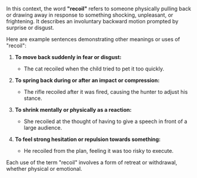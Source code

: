 In this context, the word **"recoil"** refers to someone physically pulling back or drawing away in response to something shocking, unpleasant, or frightening. It describes an involuntary backward motion prompted by surprise or disgust.

Here are example sentences demonstrating other meanings or uses of "recoil":

1. **To move back suddenly in fear or disgust:**
   - The cat recoiled when the child tried to pet it too quickly.

2. **To spring back during or after an impact or compression:**
   - The rifle recoiled after it was fired, causing the hunter to adjust his stance.
   
3. **To shrink mentally or physically as a reaction:**
   - She recoiled at the thought of having to give a speech in front of a large audience.

4. **To feel strong hesitation or repulsion towards something:**
   - He recoiled from the plan, feeling it was too risky to execute.

Each use of the term "recoil" involves a form of retreat or withdrawal, whether physical or emotional.